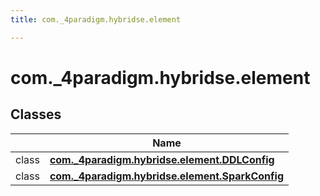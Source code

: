 ```yaml
---
title: com._4paradigm.hybridse.element

---
```

# com._4paradigm.hybridse.element

## Classes

|                | Name           |
| -------------- | -------------- |
| class | **[com._4paradigm.hybridse.element.DDLConfig](/hybridse/usage/api/java/Classes/classcom_1_1__4paradigm_1_1hybridse_1_1element_1_1_d_d_l_config.md)**  |
| class | **[com._4paradigm.hybridse.element.SparkConfig](/hybridse/usage/api/java/Classes/classcom_1_1__4paradigm_1_1hybridse_1_1element_1_1_spark_config.md)**  |






